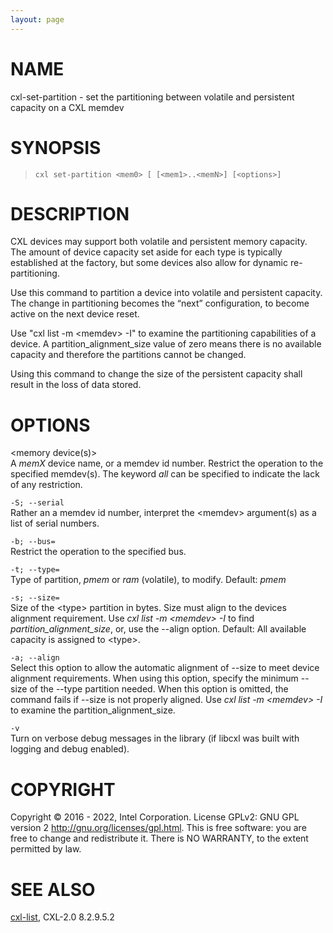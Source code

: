 ```yaml
---
layout: page
---
```


# NAME

cxl-set-partition - set the partitioning between volatile and persistent
capacity on a CXL memdev

# SYNOPSIS

>     cxl set-partition <mem0> [ [<mem1>..<memN>] [<options>]

# DESCRIPTION

CXL devices may support both volatile and persistent memory capacity.
The amount of device capacity set aside for each type is typically
established at the factory, but some devices also allow for dynamic
re-partitioning.

Use this command to partition a device into volatile and persistent
capacity. The change in partitioning becomes the “next” configuration,
to become active on the next device reset.

Use "cxl list -m \<memdev\> -I" to examine the partitioning capabilities
of a device. A partition_alignment_size value of zero means there is no
available capacity and therefore the partitions cannot be changed.

Using this command to change the size of the persistent capacity shall
result in the loss of data stored.

# OPTIONS

\<memory device(s)\>  
A *memX* device name, or a memdev id number. Restrict the operation to
the specified memdev(s). The keyword *all* can be specified to indicate
the lack of any restriction.

`-S; --serial`  
Rather an a memdev id number, interpret the \<memdev\> argument(s) as a
list of serial numbers.

<!-- -->

`-b; --bus=`  
Restrict the operation to the specified bus.

`-t; --type=`  
Type of partition, *pmem* or *ram* (volatile), to modify. Default:
*pmem*

`-s; --size=`  
Size of the \<type\> partition in bytes. Size must align to the devices
alignment requirement. Use *cxl list -m \<memdev\> -I* to find
*partition_alignment_size*, or, use the --align option. Default: All
available capacity is assigned to \<type\>.

`-a; --align`  
Select this option to allow the automatic alignment of --size to meet
device alignment requirements. When using this option, specify the
minimum --size of the --type partition needed. When this option is
omitted, the command fails if --size is not properly aligned. Use *cxl
list -m \<memdev\> -I* to examine the partition_alignment_size.

`-v`  
Turn on verbose debug messages in the library (if libcxl was built with
logging and debug enabled).

# COPYRIGHT

Copyright © 2016 - 2022, Intel Corporation. License GPLv2: GNU GPL
version 2 <http://gnu.org/licenses/gpl.html>. This is free software: you
are free to change and redistribute it. There is NO WARRANTY, to the
extent permitted by law.

# SEE ALSO

[cxl-list](cxl-list), CXL-2.0 8.2.9.5.2
